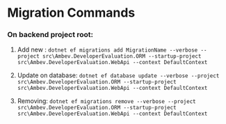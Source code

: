 # Migration Commands

### On backend project root:
 1. Add new :
 `dotnet ef migrations add MigrationName --verbose --project src\Ambev.DeveloperEvaluation.ORM --startup-project src\Ambev.DeveloperEvaluation.WebApi --context DefaultContext`
 
 2. Update on database:
 `dotnet ef database update --verbose --project src\Ambev.DeveloperEvaluation.ORM --startup-project src\Ambev.DeveloperEvaluation.WebApi --context DefaultContext`
 
 3. Removing:
 `dotnet ef migrations remove --verbose --project src\Ambev.DeveloperEvaluation.ORM --startup-project src\Ambev.DeveloperEvaluation.WebApi --context DefaultContext`